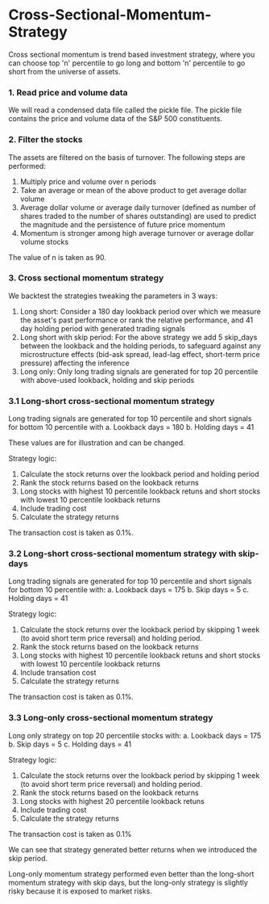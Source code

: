 # Cross-Sectional-Momentum-Strategy
Cross sectional momentum is trend based investment strategy, where you can choose top 'n' percentile to go long and bottom 'n' percentile to go short from the universe of assets.


### 1. Read price and volume data
We will read a condensed data file called the pickle file. The pickle file contains the price and volume data of the S&P 500 constituents.

### 2. Filter the stocks
The assets are filtered on the basis of turnover. The following steps are performed:

1. Multiply price and volume over n periods
2. Take an average or mean of the above product to get average dollar volume
3. Average dollar volume or average daily turnover (defined as number of shares traded to the number of shares outstanding) are used to predict the magnitude and the persistence of future price momentum
4. Momentum is stronger among high average turnover or average dollar volume stocks

The value of n is taken as 90.

### 3. Cross sectional momentum strategy
We backtest the strategies tweaking the parameters in 3 ways:

1. Long short: Consider a 180 day lookback period over which we measure the asset's past performance or rank the relative performance, and 41 day holding period with generated trading signals
2. Long short with skip period: For the above strategy we add 5 skip_days between the lookback and the holding periods, to safeguard against any microstructure effects (bid-ask spread, lead-lag effect, short-term price pressure) affecting the inference
3. Long only: Only long trading signals are generated for top 20 percentile with above-used lookback, holding and skip periods

### 3.1 Long-short cross-sectional momentum strategy
Long trading signals are generated for top 10 percentile and short signals for bottom 10 percentile with
a. Lookback days = 180
b. Holding days = 41

These values are for illustration and can be changed.

Strategy logic:

1. Calculate the stock returns over the lookback period and holding period
2. Rank the stock returns based on the lookback returns
3. Long stocks with highest 10 percentile lookback retuns and short stocks with lowest 10 percentile lookback returns
4. Include trading cost
5. Calculate the strategy returns

The transaction cost is taken as 0.1%.

### 3.2 Long-short cross-sectional momentum strategy with skip-days
Long trading signals are generated for top 10 percentile and short signals for bottom 10 percentile with: 
a. Lookback days = 175
b. Skip days = 5
c. Holding days = 41

Strategy logic:

1. Calculate the stock returns over the lookback period by skipping 1 week (to avoid short term price reversal) and holding period.
2. Rank the stock returns based on the lookback returns
3. Long stocks with highest 10 percentile lookback retuns and short stocks with lowest 10 percentile lookback returns
4. Include transation cost
5. Calculate the strategy returns

The transaction cost is taken as 0.1%.

### 3.3 Long-only cross-sectional momentum strategy
Long only strategy on top 20 percentile stocks with:
a. Lookback days = 175
b. Skip days = 5
c. Holding days = 41

Strategy logic:

1. Calculate the stock returns over the lookback period by skipping 1 week (to avoid short term price reversal) and holding period.
2. Rank the stock returns based on the lookback returns
3. Long stocks with highest 20 percentile lookback retuns
4. Include trading cost
5. Calculate the strategy returns

The transaction cost is taken as 0.1%


We can see that strategy generated better returns when we introduced the skip period.

Long-only momentum strategy performed even better than the long-short momentum strategy with skip days, but the long-only strategy is slightly risky because it is exposed to market risks.
